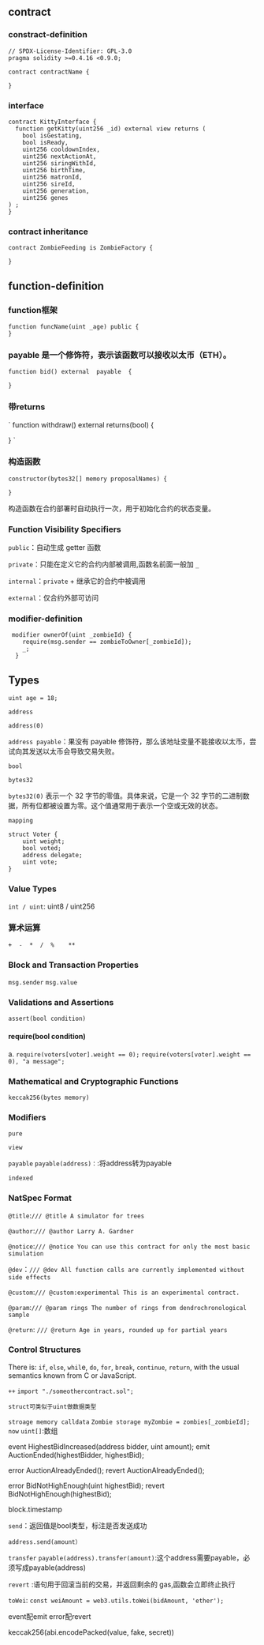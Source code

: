 ## contract
### constract-definition
```solidty
// SPDX-License-Identifier: GPL-3.0
pragma solidity >=0.4.16 <0.9.0;

contract contractName {

}
```
### interface
```solidity
contract KittyInterface {
  function getKitty(uint256 _id) external view returns (
    bool isGestating,
    bool isReady,
    uint256 cooldownIndex,
    uint256 nextActionAt,
    uint256 siringWithId,
    uint256 birthTime,
    uint256 matronId,
    uint256 sireId,
    uint256 generation,
    uint256 genes
) ;
}
```
### contract inheritance
```solidity
contract ZombieFeeding is ZombieFactory {
    
}
```

## function-definition
### function框架
```solidity
function funcName(uint _age) public {
}
```

### payable 是一个修饰符，表示该函数可以接收以太币（ETH）。
```
function bid() external  payable  {

}
```
### 带returns
`
function withdraw() external returns(bool) {

}
`
### 构造函数
```solidity
constructor(bytes32[] memory proposalNames) {

}
```
构造函数在合约部署时自动执行一次，用于初始化合约的状态变量。

### Function Visibility Specifiers
`public`：自动生成 getter 函数

`private`：只能在定义它的合约内部被调用,函数名前面一般加 `_`

`internal`：`private` + 继承它的合约中被调用

`external`：仅合约外部可访问

### modifier-definition
```solidity
 modifier ownerOf(uint _zombieId) {
    require(msg.sender == zombieToOwner[_zombieId]);
    _;
  }
```

## Types
`uint age = 18;`

`address`

`address(0)` 

`address payable`：果没有 payable 修饰符，那么该地址变量不能接收以太币，尝试向其发送以太币会导致交易失败。

`bool`

`bytes32`

`bytes32(0)` 表示一个 32 字节的零值。具体来说，它是一个 32 字节的二进制数据，所有位都被设置为零。这个值通常用于表示一个空或无效的状态。

`mapping`

```
struct Voter {
    uint weight;
    bool voted;
    address delegate;
    uint vote; 
}
```
### Value Types
`int / uint`: uint8 / uint256


### 算术运算
`+  -  *  /  %    **`

### Block and Transaction Properties
`msg.sender` `msg.value`



### Validations and Assertions
`assert(bool condition)`

#### require(bool condition)
a.
`require(voters[voter].weight == 0);`
`require(voters[voter].weight == 0), "a message";`

### Mathematical and Cryptographic Functions
`keccak256(bytes memory)`

### Modifiers
`pure` 

`view` 

`payable` 
`payable(address)：`:将address转为payable

`indexed`

### NatSpec Format
`@title`:`/// @title A simulator for trees`

`@author`:`/// @author Larry A. Gardner`

`@notice`:`/// @notice You can use this contract for only the most basic simulation`

`@dev`：`/// @dev All function calls are currently implemented without side effects`

`@custom`:`/// @custom:experimental This is an experimental contract.`

`@param`:`/// @param rings The number of rings from dendrochronological sample`

`@return`: `/// @return Age in years, rounded up for partial years`

### Control Structures
There is: `if`, `else`, `whil`e, `do`, `for`, `break`, `continue`, `return`, with the usual semantics known from C or JavaScript.



`++`
`import "./someothercontract.sol";`
```solidity
struct可类似于uint做数据类型
```
`stroage memory calldata`
`Zombie storage myZombie = zombies[_zombieId];`
`now`
`uint[]`:数组

event HighestBidIncreased(address bidder, uint amount);
emit AuctionEnded(highestBidder, highestBid);

error AuctionAlreadyEnded();
revert AuctionAlreadyEnded();

error BidNotHighEnough(uint highestBid);
revert BidNotHighEnough(highestBid);

block.timestamp

`send`：返回值是bool类型，标注是否发送成功
```
address.send(amount）
```

`transfer`
`payable(address).transfer(amount)`:这个address需要payable，必须写成payable(address)


`revert` :语句用于回滚当前的交易，并返回剩余的 gas,函数会立即终止执行


`toWei`:
`const weiAmount = web3.utils.toWei(bidAmount, 'ether');`


event配emit  error配revert

keccak256(abi.encodePacked(value, fake, secret))
